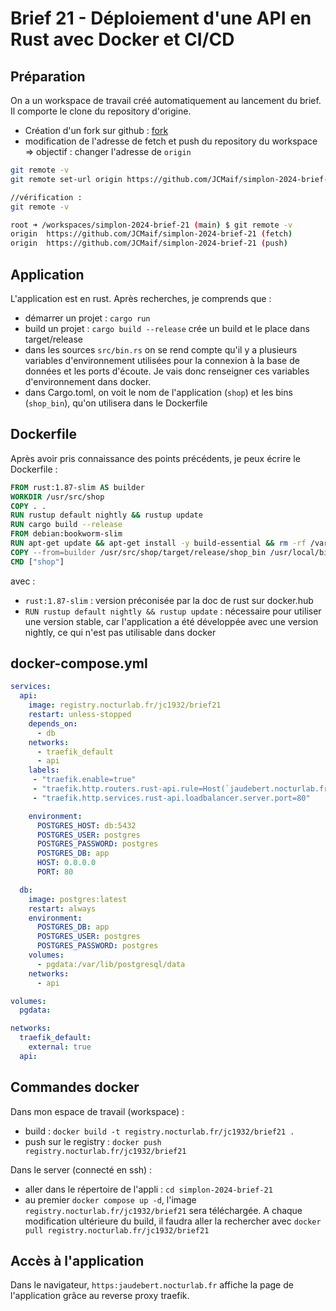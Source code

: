# Brief 21 - Déploiement d'une API en Rust avec Docker et CI/CD



## Préparation

On a un workspace de travail créé automatiquement au lancement du brief. Il comporte le clone du repository d'origine.
* Création d'un fork sur github : [fork](https://github.com/JCMaif/simplon-2024-brief-21)
* modification de l'adresse de fetch et push du repository du workspace => objectif : changer l'adresse de `origin`

```bash
git remote -v
git remote set-url origin https://github.com/JCMaif/simplon-2024-brief-21

//vérification :
git remote -v

root ➜ /workspaces/simplon-2024-brief-21 (main) $ git remote -v
origin  https://github.com/JCMaif/simplon-2024-brief-21 (fetch)
origin  https://github.com/JCMaif/simplon-2024-brief-21 (push)
```

## Application

L'application est en rust. Après recherches, je comprends que :
- démarrer un projet : `cargo run`
- build un projet : `cargo build --release` crée un build et le place dans target/release
- dans les sources `src/bin.rs` on se rend compte qu'il y a plusieurs variables d'environnement utilisées pour la connexion à la base de données et les ports d'écoute. Je vais donc renseigner ces variables d'environnement dans docker.
- dans Cargo.toml, on voit le nom de l'application (`shop`) et les bins (`shop_bin`), qu'on utilisera dans le Dockerfile

## Dockerfile

Après avoir pris connaissance des points précédents, je peux écrire le Dockerfile :

```dockerfile
FROM rust:1.87-slim AS builder
WORKDIR /usr/src/shop
COPY . .
RUN rustup default nightly && rustup update
RUN cargo build --release
FROM debian:bookworm-slim
RUN apt-get update && apt-get install -y build-essential && rm -rf /var/lib/apt/lists/*
COPY --from=builder /usr/src/shop/target/release/shop_bin /usr/local/bin/shop
CMD ["shop"]
```
avec :
- `rust:1.87-slim` : version préconisée par la doc de rust sur docker.hub
- `RUN rustup default nightly && rustup update` : nécessaire pour utiliser une version stable, car l'application a été développée avec une version nightly, ce qui n'est pas utilisable dans docker

## docker-compose.yml

```yml
services:
  api:
    image: registry.nocturlab.fr/jc1932/brief21
    restart: unless-stopped
    depends_on:
      - db
    networks:
      - traefik_default
      - api
    labels:
     - "traefik.enable=true"
     - "traefik.http.routers.rust-api.rule=Host(`jaudebert.nocturlab.fr`)"
     - "traefik.http.services.rust-api.loadbalancer.server.port=80"

    environment:
      POSTGRES_HOST: db:5432
      POSTGRES_USER: postgres
      POSTGRES_PASSWORD: postgres
      POSTGRES_DB: app
      HOST: 0.0.0.0
      PORT: 80

  db:
    image: postgres:latest
    restart: always
    environment:
      POSTGRES_DB: app
      POSTGRES_USER: postgres
      POSTGRES_PASSWORD: postgres
    volumes:
      - pgdata:/var/lib/postgresql/data
    networks:
      - api

volumes:
  pgdata:

networks:
  traefik_default:
    external: true
  api:
```

## Commandes docker

Dans mon espace de travail (workspace) :
* build : `docker build -t registry.nocturlab.fr/jc1932/brief21 .`
* push sur le registry : `docker push registry.nocturlab.fr/jc1932/brief21`

Dans le server (connecté en ssh) :
* aller dans le répertoire de l'appli : `cd simplon-2024-brief-21`
* au premier `docker compose up -d`, l'image `registry.nocturlab.fr/jc1932/brief21` sera téléchargée. A chaque modification ultérieure du build, il faudra aller la rechercher avec `docker pull registry.nocturlab.fr/jc1932/brief21`

## Accès à l'application

Dans le navigateur, `https:jaudebert.nocturlab.fr` affiche la page de l'application grâce au reverse proxy traefik.
